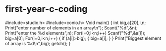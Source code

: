 # first-year-c-coding
#include<studio.h>
#include<conio.h>
 Void main()
{
   int big,a[20],i,n;
   Print("enter number of elements in an array\n");
   Scant("%d",&n);
   Print("enter the %d elements",n);
   For(i=0;i<n;i++)
      Scanf("%d",&a[i]);
   big=a[0];
   For(i=0;i<n;i++)
 {
     if (a[i]>big);
   {
      big=a[i];
    }
  }
   Print("Biggest element of array is %d\n",big);
   getch();
}
